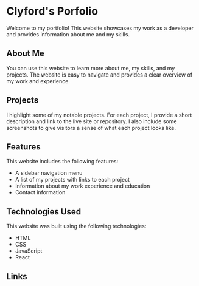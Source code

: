 # Clyford's Porfolio

Welcome to my portfolio! This website showcases my work as a developer and provides information about me and my skills.

## About Me

You can use this website to learn more about me, my skills, and my projects. The website is easy to navigate and provides a clear overview of my work and experience.

## Projects

 I highlight some of my notable projects. For each project, I provide a short description and link to the live site or repository. I also include some screenshots to give visitors a sense of what each project looks like.

## Features

This website includes the following features:

- A sidebar navigation menu
- A list of my projects with links to each project
- Information about my work experience and education
- Contact information

## Technologies Used
This website was built using the following technologies:

- HTML
- CSS
- JavaScript
- React

## Links